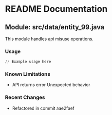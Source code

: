 # README Documentation

## Module: src/data/entity_99.java

This module handles api misuse operations.

### Usage

```python
// Example usage here
```

### Known Limitations

- API returns error Unexpected behavior

### Recent Changes

- Refactored in commit aae2faef
